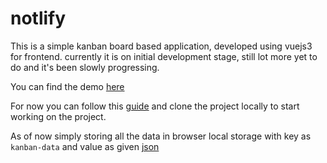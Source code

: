 # notlify

This is a simple kanban board based application, developed using vuejs3 for frontend. currently it is on initial development stage, still lot more yet to do and it's been slowly progressing.

You can find the demo [here](https://www.youtube.com/watch?v=LFFGYJQNGFM)

For now you can follow this [guide](https://vuejs.org/guide/quick-start.html#creating-a-vue-application) and clone the project locally to start working on the project.

As of now simply storing all the data in browser local storage with key as `kanban-data` and value as given [json](https://github.com/itzvinoth/notlify/blob/main/notlify-front/src/mock/checklist-items.json)